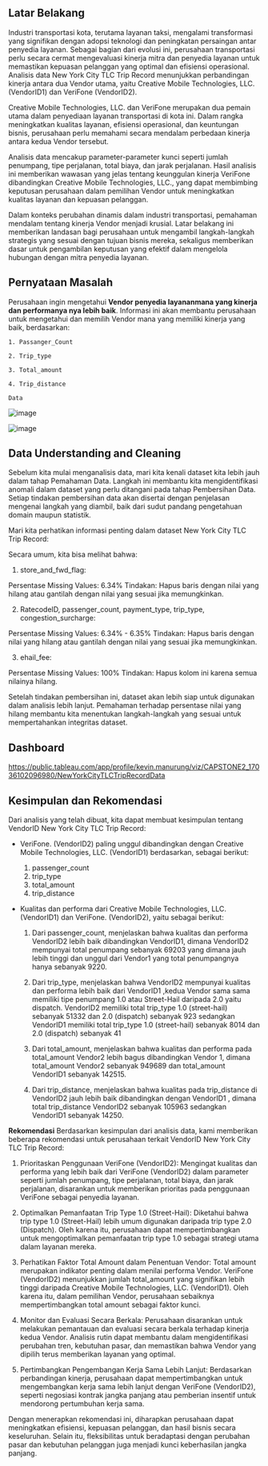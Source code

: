 ## Latar Belakang
Industri transportasi kota, terutama layanan taksi, mengalami transformasi yang signifikan dengan adopsi teknologi dan peningkatan persaingan antar penyedia layanan. Sebagai bagian dari evolusi ini, perusahaan transportasi perlu secara cermat mengevaluasi kinerja mitra dan penyedia layanan untuk memastikan kepuasan pelanggan yang optimal dan efisiensi operasional. Analisis data New York City TLC Trip Record menunjukkan perbandingan kinerja antara dua Vendor utama, yaitu Creative Mobile Technologies, LLC. (VendorID1) dan VeriFone (VendorID2).

Creative Mobile Technologies, LLC. dan VeriFone merupakan dua pemain utama dalam penyediaan layanan transportasi di kota ini. Dalam rangka meningkatkan kualitas layanan, efisiensi operasional, dan keuntungan bisnis, perusahaan perlu memahami secara mendalam perbedaan kinerja antara kedua Vendor tersebut.

Analisis data mencakup parameter-parameter kunci seperti jumlah penumpang, tipe perjalanan, total biaya, dan jarak perjalanan. Hasil analisis ini memberikan wawasan yang jelas tentang keunggulan kinerja VeriFone dibandingkan Creative Mobile Technologies, LLC., yang dapat membimbing keputusan perusahaan dalam pemilihan Vendor untuk meningkatkan kualitas layanan dan kepuasan pelanggan.

Dalam konteks perubahan dinamis dalam industri transportasi, pemahaman mendalam tentang kinerja Vendor menjadi krusial. Latar belakang ini memberikan landasan bagi perusahaan untuk mengambil langkah-langkah strategis yang sesuai dengan tujuan bisnis mereka, sekaligus memberikan dasar untuk pengambilan keputusan yang efektif dalam mengelola hubungan dengan mitra penyedia layanan.  

## Pernyataan Masalah
Perusahaan ingin mengetahui **Vendor penyedia layananmana yang kinerja dan performanya nya lebih baik**. Informasi ini akan membantu perusahaan untuk mengetahui dan memilih Vendor mana yang memiliki kinerja yang baik, berdasarkan:

    1. Passanger_Count 

    2. Trip_type  

    3. Total_amount

    4. Trip_distance

    Data
![image](https://github.com/CristoManurung/CapstoneModule2_KevinManurung/assets/150712167/443e4d60-bd28-4c25-88ad-45e44f4d8c24)

![image](https://github.com/CristoManurung/CapstoneModule2_KevinManurung/assets/150712167/c3e9be7c-b905-466d-9b18-6d43e7d4047e)



## Data Understanding and Cleaning
Sebelum kita mulai menganalisis data, mari kita kenali dataset kita lebih jauh dalam tahap Pemahaman Data. Langkah ini membantu kita mengidentifikasi anomali dalam dataset yang perlu ditangani pada tahap Pembersihan Data. Setiap tindakan pembersihan data akan disertai dengan penjelasan mengenai langkah yang diambil, baik dari sudut pandang pengetahuan domain maupun statistik.

Mari kita perhatikan informasi penting dalam dataset New York City TLC Trip Record:

Secara umum, kita bisa melihat bahwa:
1. store_and_fwd_flag:

Persentase Missing Values: 6.34%
Tindakan: Hapus baris dengan nilai yang hilang atau gantilah dengan nilai yang sesuai jika memungkinkan.

2. RatecodeID, passenger_count, payment_type, trip_type, congestion_surcharge:

Persentase Missing Values: 6.34% - 6.35%
Tindakan: Hapus baris dengan nilai yang hilang atau gantilah 
dengan nilai yang sesuai jika memungkinkan.

3. ehail_fee:

Persentase Missing Values: 100%
Tindakan: Hapus kolom ini karena semua nilainya hilang.

Setelah tindakan pembersihan ini, dataset akan lebih siap untuk digunakan dalam analisis lebih lanjut. Pemahaman terhadap persentase nilai yang hilang membantu kita menentukan langkah-langkah yang sesuai untuk mempertahankan integritas dataset.

## Dashboard
https://public.tableau.com/app/profile/kevin.manurung/viz/CAPSTONE2_17036102096980/NewYorkCityTLCTripRecordData

## Kesimpulan dan Rekomendasi 

Dari analisis yang telah dibuat, kita dapat membuat kesimpulan tentang VendorID New York City TLC Trip Record:

* VeriFone. (VendorID2) paling unggul dibandingkan dengan Creative Mobile Technologies, LLC. (VendorID1) berdasarkan, sebagai berikut: 

    1. passenger_count
    2. trip_type
    3. total_amount
    4. trip_distance

* Kualitas dan performa dari Creative Mobile Technologies, LLC. (VendorID1) dan VeriFone. (VendorID2), yaitu sebagai berikut:

    1. Dari passenger_count, menjelaskan bahwa kualitas dan performa VendorID2 lebih baik dibandingkan VendorID1, dimana VendorID2 mempunyai total penumpang sebanyak 69203 yang dimana jauh lebih tinggi dan unggul dari Vendor1 yang total penumpangnya hanya sebanyak 9220.
    
    2. Dari trip_type, menjelaskan bahwa VendorID2 mempunyai kualitas dan performa lebih baik dari VendorID1 ,kedua Vendor sama sama memiliki tipe penumpang 1.0 atau Street-Hail daripada 2.0 yaitu dispatch. VendorID2 memiliki total trip_type 1.0 (street-hail) sebanyak 51332 dan 2.0 (dispatch) sebanyak 923 sedangkan VendorID1 memiliki total trip_type 1.0 (street-hail) sebanyak 8014 dan 2.0 (dispatch) sebanyak 41

    3. Dari total_amount, menjelaskan bahwa kualitas dan performa pada total_amount Vendor2 lebih bagus dibandingkan Vendor 1, dimana total_amount Vendor2 sebanyak 949689 dan total_amount VendorID1 sebanyak 142515.

    5. Dari trip_distance, menjelaskan bahwa kualitas pada trip_distance di VendorID2 jauh lebih baik dibandingkan dengan VendorID1 , dimana total trip_distance VendorID2 sebanyak 105963 sedangkan VendorID1 sebanyak 14250.

**Rekomendasi**
Berdasarkan kesimpulan dari analisis data, kami memberikan beberapa rekomendasi untuk perusahaan terkait VendorID New York City TLC Trip Record:

1. Prioritaskan Penggunaan VeriFone (VendorID2):
Mengingat kualitas dan performa yang lebih baik dari VeriFone (VendorID2) dalam parameter seperti jumlah penumpang, tipe perjalanan, total biaya, dan jarak perjalanan, disarankan untuk memberikan prioritas pada penggunaan VeriFone sebagai penyedia layanan.

2. Optimalkan Pemanfaatan Trip Type 1.0 (Street-Hail):
Diketahui bahwa trip type 1.0 (Street-Hail) lebih umum digunakan daripada trip type 2.0 (Dispatch). Oleh karena itu, perusahaan dapat mempertimbangkan untuk mengoptimalkan pemanfaatan trip type 1.0 sebagai strategi utama dalam layanan mereka.

3. Perhatikan Faktor Total Amount dalam Penentuan Vendor:
Total amount merupakan indikator penting dalam menilai performa Vendor. VeriFone (VendorID2) menunjukkan jumlah total_amount yang signifikan lebih tinggi daripada Creative Mobile Technologies, LLC. (VendorID1). Oleh karena itu, dalam pemilihan Vendor, perusahaan sebaiknya mempertimbangkan total amount sebagai faktor kunci.

4. Monitor dan Evaluasi Secara Berkala:
Perusahaan disarankan untuk melakukan pemantauan dan evaluasi secara berkala terhadap kinerja kedua Vendor. Analisis rutin dapat membantu dalam mengidentifikasi perubahan tren, kebutuhan pasar, dan memastikan bahwa Vendor yang dipilih terus memberikan layanan yang optimal.

5. Pertimbangkan Pengembangan Kerja Sama Lebih Lanjut:
Berdasarkan perbandingan kinerja, perusahaan dapat mempertimbangkan untuk mengembangkan kerja sama lebih lanjut dengan VeriFone (VendorID2), seperti negosiasi kontrak jangka panjang atau pemberian insentif untuk mendorong pertumbuhan kerja sama.

Dengan menerapkan rekomendasi ini, diharapkan perusahaan dapat meningkatkan efisiensi, kepuasan pelanggan, dan hasil bisnis secara keseluruhan. Selain itu, fleksibilitas untuk beradaptasi dengan perubahan pasar dan kebutuhan pelanggan juga menjadi kunci keberhasilan jangka panjang.





